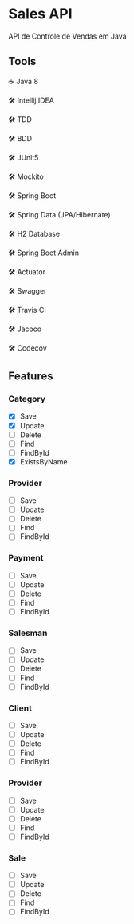 # Sales API
API de Controle de Vendas em Java

## Tools

:coffee: Java 8

:hammer_and_wrench: Intellij IDEA

:hammer_and_wrench: TDD

:hammer_and_wrench: BDD

:hammer_and_wrench: JUnit5

:hammer_and_wrench: Mockito

:hammer_and_wrench: Spring Boot

:hammer_and_wrench: Spring Data (JPA/Hibernate)

:hammer_and_wrench: H2 Database

:hammer_and_wrench: Spring Boot Admin

:hammer_and_wrench: Actuator

:hammer_and_wrench: Swagger

:hammer_and_wrench: Travis CI

:hammer_and_wrench: Jacoco

:hammer_and_wrench: Codecov

## Features

### Category

- [X] Save
- [X] Update
- [ ] Delete
- [ ] Find
- [ ] FindById
- [X] ExistsByName

### Provider

- [ ] Save
- [ ] Update
- [ ] Delete
- [ ] Find
- [ ] FindById

### Payment

- [ ] Save
- [ ] Update
- [ ] Delete
- [ ] Find
- [ ] FindById

### Salesman

- [ ] Save
- [ ] Update
- [ ] Delete
- [ ] Find
- [ ] FindById

### Client

- [ ] Save
- [ ] Update
- [ ] Delete
- [ ] Find
- [ ] FindById

### Provider

- [ ] Save
- [ ] Update
- [ ] Delete
- [ ] Find
- [ ] FindById

### Sale

- [ ] Save
- [ ] Update
- [ ] Delete
- [ ] Find
- [ ] FindById
